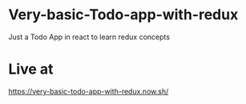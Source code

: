 # Very-basic-Todo-app-with-redux

Just a Todo App in react to learn redux concepts
# Live at
https://very-basic-todo-app-with-redux.now.sh/
